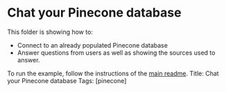 # Chat your Pinecone database

This folder is showing how to:
- Connect to an already populated Pinecone database
- Answer questions from users as well as showing the sources used to answer.


To run the example, follow the instructions of the [main readme](/README.md).
Title: Chat your Pinecone database
Tags: [pinecone]